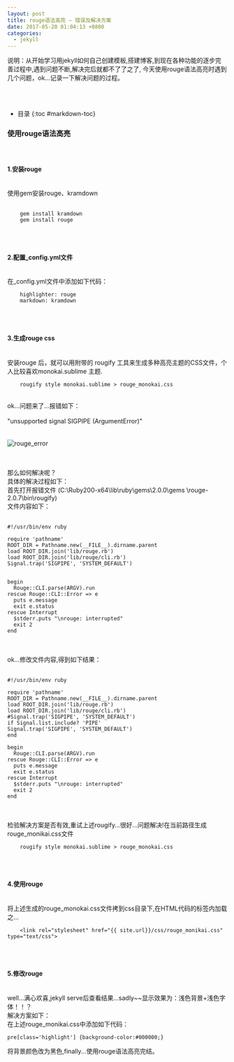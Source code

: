```yaml
---
layout: post
title: rouge语法高亮 — 错误及解决方案
date: 2017-05-20 01:04:13 +0800
categories:
  - jekyll
---
```

说明：从开始学习用jekyll如何自己创建模板,搭建博客,到现在各种功能的逐步完善过程中,遇到问题不断,解决完后就都不了了之了,
今天使用rouge语法高亮时遇到几个问题，ok...记录一下解决问题的过程。

<br/><br/>

- 目录
{:toc #markdown-toc}

### **使用rouge语法高亮**<br/><br/><br/>


#### **1.安装rouge**<br/><br/>
使用gem安装rouge、kramdown<br/><br/>
```	
	gem install kramdown
	gem install rouge
```	
<br/><br/>
#### **2.配置_config.yml文件**<br/><br/>
在_config.yml文件中添加如下代码：<br/>
```	
	highlighter: rouge
	markdown: kramdown
```	
<br/><br/>
#### **3.生成rouge css**<br/><br/>
安装rouge 后，就可以用附带的 rougify 工具来生成多种高亮主题的CSS文件，个人比较喜欢monokai.sublime 主题.<br/>
```	
	rougify style monokai.sublime > rouge_monokai.css
```	
<br/>
ok...问题来了...报错如下：<br/><br/>
"unsupported signal SIGPIPE (ArgumentError)"<br/><br/><br/>
<img class ="img-responsive center-block" src="{{site.url}}/img/4.png" alt="rouge_error"  />

<br/><br/>
那么如何解决呢？<br/>
具体的解决过程如下：<br/>
首先打开报错文件
(C:\Ruby200-x64\lib\ruby\gems\2.0.0\gems
\rouge-2.0.7\bin\rougify)<br/>
文件内容如下：<br/><br/>
```	
#!/usr/bin/env ruby

require 'pathname'
ROOT_DIR = Pathname.new(__FILE__).dirname.parent
load ROOT_DIR.join('lib/rouge.rb')
load ROOT_DIR.join('lib/rouge/cli.rb')
Signal.trap('SIGPIPE', 'SYSTEM_DEFAULT')


begin
  Rouge::CLI.parse(ARGV).run
rescue Rouge::CLI::Error => e
  puts e.message
  exit e.status
rescue Interrupt
  $stderr.puts "\nrouge: interrupted"
  exit 2
end
```	
<br/><br/>
ok...修改文件内容,得到如下结果：
<br/><br/>
```	
#!/usr/bin/env ruby

require 'pathname'
ROOT_DIR = Pathname.new(__FILE__).dirname.parent
load ROOT_DIR.join('lib/rouge.rb')
load ROOT_DIR.join('lib/rouge/cli.rb')
#Signal.trap('SIGPIPE', 'SYSTEM_DEFAULT')
if Signal.list.include? 'PIPE'
Signal.trap('SIGPIPE', 'SYSTEM_DEFAULT')
end

begin
  Rouge::CLI.parse(ARGV).run
rescue Rouge::CLI::Error => e
  puts e.message
  exit e.status
rescue Interrupt
  $stderr.puts "\nrouge: interrupted"
  exit 2
end

```	

<br/><br/>
检验解决方案是否有效,重试上述rougify...很好...问题解决!在当前路径生成rouge_monikai.css文件<br/>
```	
	rougify style monokai.sublime > rouge_monokai.css
```	
<br/><br/>
#### **4.使用rouge**<br/><br/>
将上述生成的rouge_monokai.css文件拷到css目录下,在HTML代码的<head>标签内加载之...<br/>
```	
	<link rel="stylesheet" href="{{ site.url}}/css/rouge_monikai.css" type="text/css">
```

<br/><br/>
#### **5.修改rouge**<br/><br/>
well...满心欢喜,jekyll serve后查看结果...sadly~~显示效果为：浅色背景+浅色字体！！？<br/>
解决方案如下：<br/>
在上述rouge_monikai.css中添加如下代码：<br/>
```	
pre[class='highlight'] {background-color:#000000;}
```	
将背景颜色改为黑色,finally...使用rouge语法高亮完结。
<br/><br/><br/><br/>